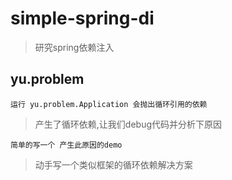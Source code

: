# simple-spring-di
> 研究spring依赖注入
## yu.problem
```
运行 yu.problem.Application 会抛出循环引用的依赖
```
> 产生了循环依赖,让我们debug代码并分析下原因

```$xslt
简单的写一个 产生此原因的demo
```

> 动手写一个类似框架的循环依赖解决方案